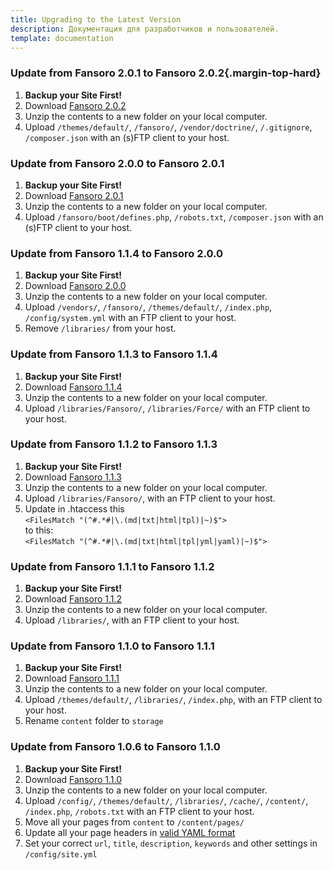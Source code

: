 ```yaml
---
title: Upgrading to the Latest Version
description: Документация для разработчиков и пользователей.
template: documentation
---
```


### Update from Fansoro **2.0.1** to **Fansoro 2.0.2**{.margin-top-hard}
1. **Backup your Site First!**
2. Download [Fansoro 2.0.2](https://github.com/fansoro-cms/fansoro/releases/download/v2.0.2/fansoro-2.0.2.zip)
3. Unzip the contents to a new folder on your local computer.
4. Upload `/themes/default/`, `/fansoro/`, `/vendor/doctrine/`, `/.gitignore`, `/composer.json` with an (s)FTP client to your host.

### Update from **Fansoro 2.0.0** to **Fansoro 2.0.1**
1. **Backup your Site First!**
2. Download [Fansoro 2.0.1](https://github.com/fansoro-cms/fansoro/releases/download/v2.0.1/fansoro-2.0.1.zip)
3. Unzip the contents to a new folder on your local computer.
4. Upload `/fansoro/boot/defines.php`, `/robots.txt`, `/composer.json` with an (s)FTP client to your host.

### Update from **Fansoro 1.1.4** to **Fansoro 2.0.0**
1. **Backup your Site First!**
2. Download [Fansoro 2.0.0](https://github.com/fansoro-cms/fansoro/releases/download/v2.0.0/fansoro-2.0.0.zip)
3. Unzip the contents to a new folder on your local computer.
4. Upload `/vendors/`, `/fansoro/`, `/themes/default/`, `/index.php`, `/config/system.yml` with an FTP client to your host.
5. Remove `/libraries/` from your host.  

### Update from **Fansoro 1.1.3** to **Fansoro 1.1.4**
1. **Backup your Site First!**    
2. Download [Fansoro 1.1.4](https://github.com/fansoro-cms/fansoro/releases/download/v1.1.4/fansoro-1.1.4.zip)    
3. Unzip the contents to a new folder on your local computer.  
4. Upload `/libraries/Fansoro/`, `/libraries/Force/` with an FTP client to your host.


### Update from **Fansoro 1.1.2** to **Fansoro 1.1.3**
1. **Backup your Site First!**    
2. Download [Fansoro 1.1.3](https://github.com/fansoro-cms/fansoro/releases/download/v1.1.3/fansoro-1.1.3.zip)    
3. Unzip the contents to a new folder on your local computer.  
4. Upload `/libraries/Fansoro/`, with an FTP client to your host.
5. Update in .htaccess this   
`<FilesMatch "(^#.*#|\.(md|txt|html|tpl)|~)$">`   
to this:  
`<FilesMatch "(^#.*#|\.(md|txt|html|tpl|yml|yaml)|~)$">`  


### Update from **Fansoro 1.1.1** to **Fansoro 1.1.2**  
1. **Backup your Site First!**    
2. Download [Fansoro 1.1.2](https://github.com/fansoro-cms/fansoro/releases/download/v1.1.2/fansoro-1.1.2.zip)    
3. Unzip the contents to a new folder on your local computer.  
4. Upload `/libraries/`, with an FTP client to your host.  


### Update from **Fansoro 1.1.0** to **Fansoro 1.1.1**  
1. **Backup your Site First!**    
2. Download [Fansoro 1.1.1](https://github.com/fansoro-cms/fansoro/releases/download/v1.1.1/fansoro-1.1.1.zip)    
3. Unzip the contents to a new folder on your local computer.  
4. Upload `/themes/default/`, `/libraries/`, `/index.php`, with an FTP client to your host.  
5. Rename `content` folder to `storage`  


### Update from **Fansoro 1.0.6** to **Fansoro 1.1.0**
1. **Backup your Site First!**    
2. Download [Fansoro 1.1.0](https://github.com/fansoro-cms/fansoro/releases/download/v1.1.0/fansoro-1.1.0.zip)    
3. Unzip the contents to a new folder on your local computer.  
4. Upload `/config/`, `/themes/default/`, `/libraries/`, `/cache/`, `/content/`,  `/index.php`, `/robots.txt` with an FTP client to your host.  
5. Move all your pages from `content` to `/content/pages/`  
6. Update all your page headers in [valid YAML format](http://fansoro.org/documentation/content/pages-headers)
7. Set your correct `url`, `title`, `description`, `keywords` and other settings in `/config/site.yml`
